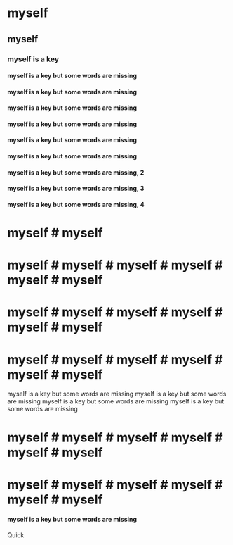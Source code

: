 # myself
## myself
### myself is a key
#### myself is a key but some words are missing
#### myself is a key but some words are missing
#### myself is a key but some words are missing
#### myself is a key but some words are missing
#### myself is a key but some words are missing 
#### myself is a key but some words are missing

#### myself is a key but some words are missing, 2
#### myself is a key but some words are missing, 3
#### myself is a key but some words are missing, 4
# myself # myself 

# myself # myself # myself # myself # myself # myself 
# myself # myself # myself # myself # myself # myself 
# myself # myself # myself # myself # myself # myself 

myself is a key but some words are missing myself is a key but some words are missing
myself is a key but some words are missing myself is a key but some words are missing 
# myself # myself # myself # myself # myself # myself 
# myself # myself # myself # myself # myself # myself
#### myself is a key but some words are missing
Quick
